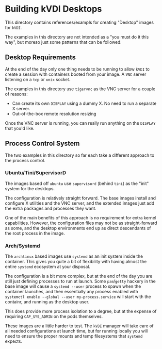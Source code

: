 # Building kVDI Desktops

This directory contains references/exampls for creating "Desktop" images for `kVDI`.

The examples in this directory are not intended as a "you must do it this way", but moreso just some patterns that can be followed.

## Desktop Requirements

At the end of the day only one thing needs to be running to allow `kVDI` to create a session with containers booted from your image.
A `VNC` server listening on a `tcp` or `unix` socket.

The examples in this directory use `tigervnc` as the VNC server for a couple of reasons:

 - Can create its own `DISPLAY` using a dummy X. No need to run a separate X server.
 - Out-of-the-box remote resolution resizing

Once the VNC server is running, you can really run anything on the `DISPLAY` that you'd like.

## Process Control System

The two examples in this directory so far each take a different approach to the process control.

### Ubuntu/Tini/SupervisorD

The images based off `ubuntu` use `supervisord` (behind `tini`) as the "init" system for the desktops.

The configuration is relatively straight forward.
The base images install and configure X utilities and the VNC server, and the extended images just add the extra packages and processes they want.

One of the main benefits of this approach is no requirement for extra kernel capabilities.
However, the configuration files may not be as straight-forward as some, and the desktop environments end up as direct descendants of the root process in the image.

### Arch/Systemd

The `archlinux` based images use `systemd` as an init system inside the container.
This gives you quite a bit of flexibility with having almost the entire `systemd` ecosystem at your disposal.

The configuration is a bit more complex, but at the end of the day you are still just defining processes to run at launch.
Some `pam`/`getty` hackery in the base image will cause a `systemd --user` process to spawn when the container launches, and then essentially any process enabled with `systemctl enable --global --user my-process.service` will start with the containr, and running as the desktop user.

This does provide more process isolation to a degree, but at the expense of requiring `CAP_SYS_ADMIN` on the pods themselves.

These images are a little harder to test.
The `kVDI` manager will take care of all needed configurations at launch time,
but for running locally you will need to ensure the proper mounts and temp filesystems that `systemd` expects.
